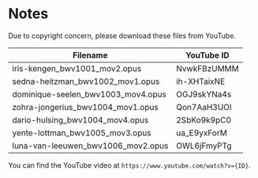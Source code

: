 # Notes

Due to copyright concern, please download these files from YouTube.

| Filename                           | YouTube ID  |
|------------------------------------|-------------|
| iris-kengen_bwv1001_mov2.opus      | NvwkFBzUMMM |
| sedna-heitzman_bwv1002_mov1.opus   | ih-XHTaixNE |
| dominique-seelen_bwv1003_mov4.opus | OGJ9skYNa4s |
| zohra-jongerius_bwv1004_mov1.opus  | Qon7AaH3UOI |
| dario-hulsing_bwv1004_mov4.opus    | 2SbKo9k9pC0 |
| yente-lottman_bwv1005_mov3.opus    | ua_E9yxForM |
| luna-van-leeuwen_bwv1006_mov2.opus | OWL6jFmyPTg |

You can find the YouTube video at `https://www.youtube.com/watch?v={ID}`.
